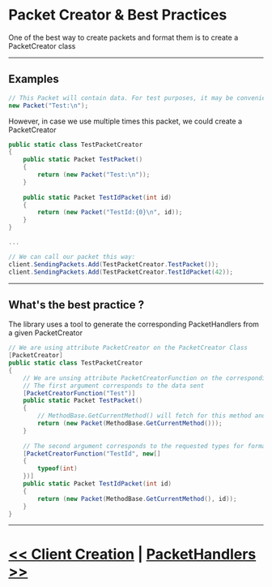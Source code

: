 # Packet Creator & Best Practices

One of the best way to create packets and format them is to create a PacketCreator class

---

## Examples
```cs
// This Packet will contain data. For test purposes, it may be convenient to create a test packet:
new Packet("Test:\n");
```

However, in case we use multiple times this packet, we could create a PacketCreator

```cs
public static class TestPacketCreator
{
	public static Packet TestPacket()
	{
		return (new Packet("Test:\n"));
	}
	
	public static Packet TestIdPacket(int id)
	{
		return (new Packet("TestId:{0}\n", id));
	}
}

...

// We can call our packet this way:
client.SendingPackets.Add(TestPacketCreator.TestPacket());
client.SendingPackets.Add(TestPacketCreator.TestIdPacket(42));

```

---
## What's the best practice ?

The library uses a tool to generate the corresponding PacketHandlers from a given PacketCreator

```cs
// We are using attribute PacketCreator on the PacketCreator Class
[PacketCreator]
public static class TestPacketCreator
{
	// We are unsing attribute PacketCreatorFunction on the corresponding method
	// The first argument corresponds to the data sent
	[PacketCreatorFunction("Test")]
	public static Packet TestPacket()
	{
		// MethodBase.GetCurrentMethod() will fetch for this method and will access to PacketCreatorFunction arguments
		return (new Packet(MethodBase.GetCurrentMethod()));
	}
	
	// The second argument corresponds to the requested types for formating the packet
	[PacketCreatorFunction("TestId", new[]
	{
		typeof(int)
	})]
	public static Packet TestIdPacket(int id)
	{
		return (new Packet(MethodBase.GetCurrentMethod(), id));
	}
}
```

---

# [<< Client Creation](ClientCreation.md) | [PacketHandlers >>](PacketHandlers.md)